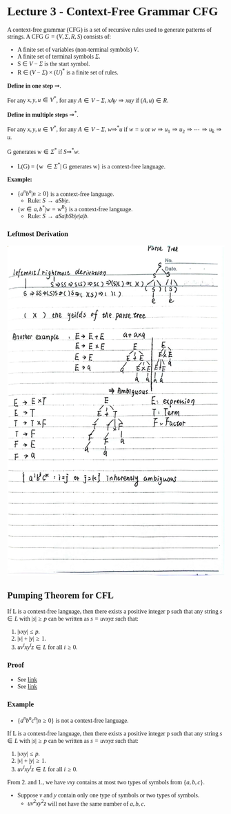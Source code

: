 <font face = "Times New Roman">

# Lecture 3 - Context-Free Grammar CFG

A context-free grammar (CFG) is a set of recursive rules used to generate patterns of strings. 
A CFG $G = (V, \Sigma, R, S)$ consists of:

- A finite set of variables (non-terminal symbols) $V$.
- A finite set of terminal symbols $\Sigma$.
- S $\in$ $V-\Sigma$ is the start symbol.
- R $\in$ $(V-\Sigma) \times (U)^*$ is a finite set of rules.

**Define in one step** $\Rightarrow$.

For any $x,y,u \in V^*$, for any $A \in V - \Sigma$,  $xAy \Rightarrow xuy$ if $(A,u) \in R$.

**Define in multiple steps** $\Rightarrow^*$.

For any $x,y,u \in V^*$, for any $A \in V - \Sigma$,  $w \Rightarrow^* u$ if $w=u$ or $w \Rightarrow u_1 \Rightarrow u_2 \Rightarrow \cdots \Rightarrow u_k \Rightarrow u$.


G generates $w\in \Sigma^*$ if $S \Rightarrow^* w$.
  * L(G) = {w $\in \Sigma ^*$| G generates w} is a context-free language.

**Example:**

* $\{a^nb^n|n\geq 0\}$ is a context-free language.
  * Rule: $S \rightarrow aSb | e$.
* $\{w\in {a,b}^*|w = w^R\}$ is a context-free language.
  * Rule: $S \rightarrow aSa | bSb | e | a | b$.

### Leftmost Derivation

![1](1.jpg)

## Pumping Theorem for CFL

If L is a context-free language, then there exists a positive integer p such that any string $s \in L$ with $|s| \geq p$ can be written as $s = uvxyz$ such that:

1. $|vxy| \leq p$.
2. $|v|+|y| \geq 1$.
3. $uv^ixy^iz \in L$ for all $i \geq 0$.

### Proof

* See [link](https://www2.lawrence.edu/fast/GREGGJ/CMSC515/chapt02/Pumping.html)
* See [link](https://courses.grainger.illinois.edu/cs373/fa2012/) 

### Example

* $\{a^nb^nc^n|n\geq 0\}$ is not a context-free language.

If L is a context-free language, then there exists a positive integer p such that any string $s \in L$ with $|s| \geq p$ can be written as $s = uvxyz$ such that:

1. $|vxy| \leq p$.
2. $|v|+|y| \geq 1$.
3. $uv^ixy^iz \in L$ for all $i \geq 0$.

From 2. and 1., we have $vxy$ contains at most two types of symbols from $\{a,b,c\}$.

* Suppose $v$ and $y$ contain only one type of symbols or two types of symbols.
  * $uv^2xy^2z$ will not have the same number of $a,b,c$.



</font>